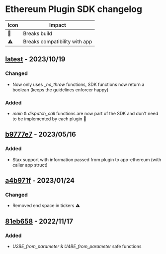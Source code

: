 # Ethereum Plugin SDK changelog

|          Icon        |            Impact             |
|----------------------|-------------------------------|
| :rotating_light:     | Breaks build                  |
| :warning:            | Breaks compatibility with app |

## [latest](/) - 2023/10/19

### Changed

* Now only uses *\_no\_throw* functions, SDK functions now return a boolean
(keeps the guidelines enforcer happy)

### Added

* *main* & *dispatch\_call* functions are now part of the SDK and don't need to
be implemented by each plugin :rotating_light:

## [b9777e7](/../../commit/b9777e7) - 2023/05/16

### Added

* Stax support with information passed from plugin to app-ethereum (with caller app struct)

## [a4b971f](/../../commit/a4b971f) - 2023/01/24

### Changed

* Removed end space in tickers :warning:

## [81eb658](/../../commit/81eb658) - 2022/11/17

### Added

* *U2BE\_from\_parameter* & *U4BE\_from\_parameter* safe functions
